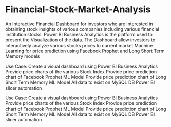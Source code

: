 # Financial-Stock-Market-Analysis
An Interactive Financial Dashboard for investors who are interested in obtaining stock insights of various companies including various financial institution stocks. Power BI Business Analytics is the platform used to present the Visualization of the data. The Dashboard allow investors to interactively analyze various stocks prices to current market Machine Learning for price prediction using Facebook Prophet and Long Short Term Memory models

Use Case:
Create a visual dashboard using Power BI Business Analytics Provide price charts of the various Stock Index Provide price prediction chart of Facebook Prophet ML Model
Provide price prediction chart of Long Short Term Memory ML Model All data to exist on MySQL DB Power BI slicer automation



Use Case:
Create a visual dashboard using Power BI Business Analytics Provide price charts of the various Stock Index Provide price prediction chart of Facebook Prophet ML Model
Provide price prediction chart of Long Short Term Memory ML Model All data to exist on MySQL DB Power BI slicer automation
